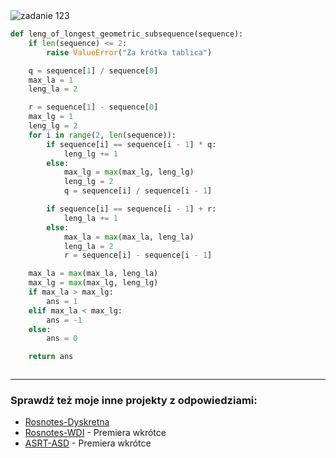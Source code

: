 <picture>
  <source srcset="../../srt/zbior_zadan/123.png" media="(prefers-color-scheme: light)">
  <source srcset="../../srt/zbior_zadan/black_123.png" media="(prefers-color-scheme: dark)">
  <img src="../../srt/zbior_zadan/black_123.png" alt="zadanie 123">
</picture>

```python
def leng_of_longest_geometric_subsequence(sequence):
    if len(sequence) <= 2:
        raise ValueError("Za krótka tablica")

    q = sequence[1] / sequence[0]
    max_la = 1
    leng_la = 2

    r = sequence[1] - sequence[0]
    max_lg = 1
    leng_lg = 2
    for i in range(2, len(sequence)):
        if sequence[i] == sequence[i - 1] * q:
            leng_lg += 1
        else:
            max_lg = max(max_lg, leng_lg)
            leng_lg = 2
            q = sequence[i] / sequence[i - 1]

        if sequence[i] == sequence[i - 1] + r:
            leng_la += 1
        else:
            max_la = max(max_la, leng_la)
            leng_la = 2
            r = sequence[i] - sequence[i - 1]

    max_la = max(max_la, leng_la)
    max_lg = max(max_lg, leng_lg)
    if max_la > max_lg:
        ans = 1
    elif max_la < max_lg:
        ans = -1
    else:
        ans = 0

    return ans



```

---
### Sprawdź też moje inne projekty z odpowiedziami:
- [Rosnotes-Dyskretna](https://github.com/kamilGie/Rosnotes-Dyskretna)
- [Rosnotes-WDI](https://github.com/kamilGie/Rosnotes-WDI) - Premiera wkrótce
- [ASRT-ASD](https://github.com/kamilGie/Rosnotes-Dyskretna) - Premiera wkrótce
